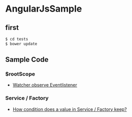 # AngularJsSample

## first

```bash
$ cd tests
$ bower update
```

## Sample Code

### $rootScope
* [Watcher observe Eventlistener](watcher_observe_eventlistener/)

### Service / Factory
* [How condition does a value in Service / Factory keep?](how_condition_does_a_value_in_service_factory_keep/)
